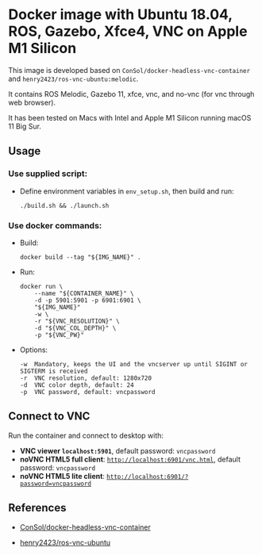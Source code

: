 # Docker image with Ubuntu 18.04, ROS, Gazebo, Xfce4, VNC on Apple M1 Silicon

This image is developed based on `ConSol/docker-headless-vnc-container` and `henry2423/ros-vnc-ubuntu:melodic`.

It contains ROS Melodic, Gazebo 11, xfce, vnc, and no-vnc (for vnc through web browser).

It has been tested on Macs with Intel and Apple M1 Silicon running macOS 11 Big Sur.

## Usage

### Use supplied script:

- Define environment variables in `env_setup.sh`, then build and run:
  ```
  ./build.sh && ./launch.sh
  ```

### Use docker commands:

- Build:
  ```
  docker build --tag "${IMG_NAME}" .
  ```

- Run:
  ```
  docker run \
      --name "${CONTAINER_NAME}" \
      -d -p 5901:5901 -p 6901:6901 \
      "${IMG_NAME}"
      -w \
      -r "${VNC_RESOLUTION}" \
      -d "${VNC_COL_DEPTH}" \
      -p "${VNC_PW}"
  ```
  
- Options:
  ```
  -w  Mandatory, keeps the UI and the vncserver up until SIGINT or SIGTERM is received
  -r  VNC resolution, default: 1280x720
  -d  VNC color depth, default: 24
  -p  VNC password, default: vncpassword
  ```

## Connect to VNC

Run the container and connect to desktop with:

* __VNC viewer `localhost:5901`__, default password: `vncpassword`
* __noVNC HTML5 full client__: [`http://localhost:6901/vnc.html`](http://localhost:6901/vnc.html), default
  password: `vncpassword`
* __noVNC HTML5 lite
  client__: [`http://localhost:6901/?password=vncpassword`](http://localhost:6901/?password=vncpassword)

## References

* [ConSol/docker-headless-vnc-container](https://github.com/ConSol/docker-headless-vnc-container)

* [henry2423/ros-vnc-ubuntu](https://github.com/henry2423/docker-ros-vnc)

